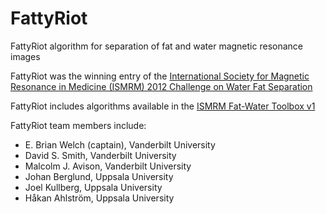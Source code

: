 FattyRiot
=========

FattyRiot algorithm for separation of fat and water magnetic resonance images

FattyRiot was the winning entry of the [International Society for Magnetic Resonance in Medicine (ISMRM) 2012 Challenge on Water Fat Separation](http://www.ismrm.org/challenge/node/18)

FattyRiot includes algorithms available in the [ISMRM Fat-Water Toolbox v1](http://ismrm.org/workshops/FatWater12/data.htm) 

FattyRiot team members include:
* E. Brian Welch (captain), Vanderbilt University
* David S. Smith, Vanderbilt University
* Malcolm J. Avison, Vanderbilt University
* Johan Berglund, Uppsala University
* Joel Kullberg, Uppsala University
* Håkan Ahlström, Uppsala University
